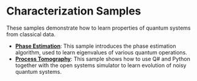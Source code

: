 # Characterization Samples

These samples demonstrate how to learn properties of quantum systems from classical data.

- **[Phase Estimation](./phase-estimation)**:
  This sample introduces the phase estimation algorithm, used to learn eigenvalues of various quantum operations.
- **[Process Tomography](./process-tomography)**:
  This sample shows how to use Q# and Python together with the open systems simulator to learn evolution of noisy quantum systems.